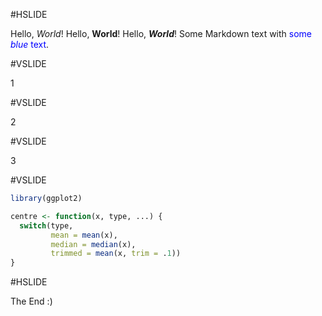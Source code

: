#HSLIDE

Hello, *World*!
Hello, **World**!
Hello, **_World_**!
Some Markdown text with <span style="color:blue">some *blue* text</span>.


#VSLIDE

1

#VSLIDE

2

#VSLIDE

3

#VSLIDE

```r
library(ggplot2)

centre <- function(x, type, ...) {
  switch(type,
         mean = mean(x),
         median = median(x),
         trimmed = mean(x, trim = .1))
}
```

#HSLIDE

The End :)
